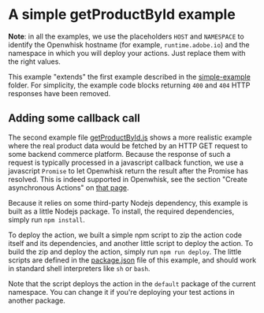# A simple getProductById example

**Note**: in all the examples, we use the placeholders `HOST` and `NAMESPACE` to identify the Openwhisk hostname (for example, `runtime.adobe.io`) and the namespace in which you will deploy your actions. Just replace them with the right values.

This example "extends" the first example described in the [simple-example](../simple-example) folder.
For simplicity, the example code blocks returning `400` and `404` HTTP responses have been removed.

## Adding some callback call

The second example file [getProductById.js](getProductById.js) shows a more realistic example where the real product data would be fetched by an HTTP GET request to some backend commerce platform. Because the response of such a request is typically processed in a javascript callback function, we use a javascript `Promise` to let Openwhisk return the result after the Promise has resolved. This is indeed supported in Openwhisk, see the section "Create asynchronous Actions" on [that page](https://github.com/apache/incubator-openwhisk/blob/master/docs/actions.md).

Because it relies on some third-party Nodejs dependency, this example is built as a little Nodejs package. To install, the required dependencies, simply run `npm install`.

To deploy the action, we built a simple npm script to zip the action code itself and its dependencies, and another little script to deploy the action. To build the zip and deploy the action, simply run `npm run deploy`. The little scripts are defined in the [package.json](package.json) file of this example, and should work in standard shell interpreters like `sh` or `bash`.

Note that the script deploys the action in the `default` package of the current namespace. You can change it if you're deploying your test actions in another package.
